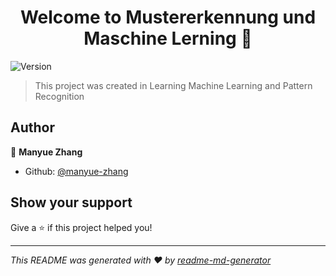 <h1 align="center">Welcome to Mustererkennung und Maschine Lerning 👋</h1>
<p>
  <img alt="Version" src="https://img.shields.io/badge/version-1.0-blue.svg?cacheSeconds=2592000" />
</p>

> This project was created in Learning Machine Learning and Pattern Recognition

## Author

👤 **Manyue Zhang**

* Github: [@manyue-zhang](https://github.com/manyue-zhang)

## Show your support

Give a ⭐️ if this project helped you!

***
_This README was generated with ❤️ by [readme-md-generator](https://github.com/kefranabg/readme-md-generator)_